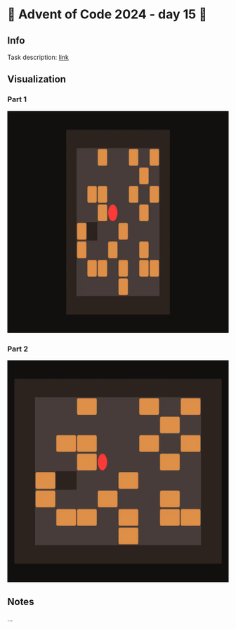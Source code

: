 # 🎄 Advent of Code 2024 - day 15 🎄

## Info

Task description: [link](https://adventofcode.com/2024/day/15)

## Visualization

### Part 1

![Visualization part 1](https://raw.githubusercontent.com/caderek/aoc2024/refs/heads/main/src/day15/Day15A.webp)

### Part 2

![Visualization part 2](https://raw.githubusercontent.com/caderek/aoc2024/refs/heads/main/src/day15/Day15B.webp)

## Notes

...

